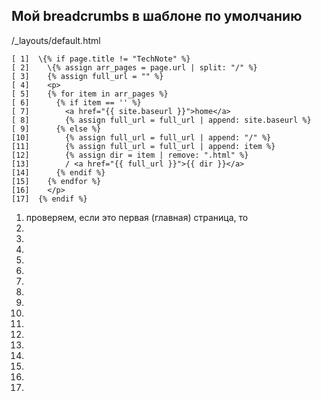 ## Мой breadcrumbs в шаблоне по умолчанию

/_layouts/default.html

```
[ 1]  \{% if page.title != "TechNote" %}
[ 2]    \{% assign arr_pages = page.url | split: "/" %}
[ 3]    {% assign full_url = "" %}
[ 4]    <p>
[ 5]    {% for item in arr_pages %}
[ 6]      {% if item == '' %}
[ 7]        <a href="{{ site.baseurl }}">home</a>
[ 8]        {% assign full_url = full_url | append: site.baseurl %}
[ 9]      {% else %}
[10]        {% assign full_url = full_url | append: "/" %}
[11]        {% assign full_url = full_url | append: item %}
[12]        {% assign dir = item | remove: ".html" %}
[13]        / <a href="{{ full_url }}">{{ dir }}</a>
[14]      {% endif %}
[15]    {% endfor %}
[16]    </p>
[17]  {% endif %}
```
1. проверяем, если это первая (главная) страница, то 
2. 
3. 
4. 
5. 
6. 
7. 
8. 
9. 
10. 
11. 
12. 
13. 
14. 
15. 
16. 
17. 

